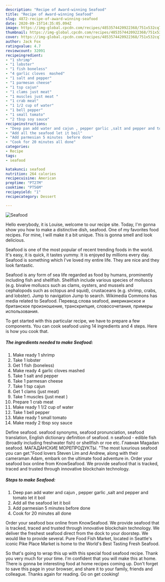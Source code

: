```yaml
---
description: "Recipe of Award-winning Seafood"
title: "Recipe of Award-winning Seafood"
slug: 4872-recipe-of-award-winning-seafood
date: 2020-09-15T14:35:05.094Z
image: https://img-global.cpcdn.com/recipes/4853574420922368/751x532cq70/seafood-recipe-main-photo.jpg
thumbnail: https://img-global.cpcdn.com/recipes/4853574420922368/751x532cq70/seafood-recipe-main-photo.jpg
cover: https://img-global.cpcdn.com/recipes/4853574420922368/751x532cq70/seafood-recipe-main-photo.jpg
author: Jack Fox
ratingvalue: 4.7
reviewcount: 32091
recipeingredient:
- "1 shrimp"
- "1 lobster"
- "1 fish boneless"
- "4 garlic cloves  mashed"
- "1 salt and pepper"
- "1 parmesan cheese"
- "1 tsp cajun"
- "1 clams just meat"
- "1 muscles just meat "
- "1 crab meat"
- "1 1/2 cup of water"
- "1 bell pepper"
- "1 small tomato"
- "2 tbsp soy sauce"
recipeinstructions:
- "Deep pan add water and cajun , pepper garlic ,salt and pepper and tomato let it boil"
- "Add all the seafood let it boil"
- "Add parmesian 5 minutes  before done"
- "Cook for 20 minutes all done"
categories:
- Recipe
tags:
- seafood

katakunci: seafood 
nutrition: 264 calories
recipecuisine: American
preptime: "PT27M"
cooktime: "PT56M"
recipeyield: "1"
recipecategory: Dessert

---
```



![Seafood](https://img-global.cpcdn.com/recipes/4853574420922368/751x532cq70/seafood-recipe-main-photo.jpg)

Hello everybody, it is Louise, welcome to our recipe site. Today, I'm gonna show you how to make a distinctive dish, seafood. One of my favorites food recipes. For mine, I will make it a bit unique. This is gonna smell and look delicious.

Seafood is one of the most popular of recent trending foods in the world. It's easy, it is quick, it tastes yummy. It is enjoyed by millions every day. Seafood is something which I've loved my entire life. They are nice and they look fantastic.

Seafood is any form of sea life regarded as food by humans, prominently including fish and shellfish. Shellfish include various species of molluscs (e.g. bivalve molluscs such as clams, oysters, and mussels and cephalopods such as octopus and squid), crustaceans (e.g. shrimp, crabs, and lobster). Jump to navigation Jump to search. Wikimedia Commons has media related to Seafood. Перевод слова seafood, американское и британское произношение, транскрипция, словосочетания, примеры использования.


To get started with this particular recipe, we have to prepare a few components. You can cook seafood using 14 ingredients and 4 steps. Here is how you cook that.

<!--inarticleads1-->

##### The ingredients needed to make Seafood:

1. Make ready 1 shrimp
1. Take 1 lobster
1. Get 1 fish (boneless)
1. Make ready 4 garlic cloves  mashed
1. Take 1 salt and pepper
1. Take 1 parmesan cheese
1. Take 1 tsp cajun
1. Get 1 clams (just meat)
1. Take 1 muscles (just meat )
1. Prepare 1 crab meat
1. Make ready 1 1/2 cup of water
1. Take 1 bell pepper
1. Make ready 1 small tomato
1. Make ready 2 tbsp soy sauce


Define seafood. seafood synonyms, seafood pronunciation, seafood translation, English dictionary definition of seafood. n seafood - edible fish (broadly including freshwater fish) or shellfish or roe etc. Главная Magadan seafood. МАГАДАНСКИЕ МОРЕПРОДУКТЫ. &#34;The most luxurious seafood you can get.&#34;Food lovers Steven Lim and Andrew, along with their cameraman Adam, embark on the ultimate food adventure in. Order your seafood box online from KnowSeafood. We provide seafood that is tracked, traced and trusted through innovative blockchain technology. 

<!--inarticleads2-->

##### Steps to make Seafood:

1. Deep pan add water and cajun , pepper garlic ,salt and pepper and tomato let it boil
1. Add all the seafood let it boil
1. Add parmesian 5 minutes  before done
1. Cook for 20 minutes all done


Order your seafood box online from KnowSeafood. We provide seafood that is tracked, traced and trusted through innovative blockchain technology. We deliver the freshest seafood direct from the dock to your doorstep. We would like to provide several. Pure Food Fish Market, located in Seattle&#39;s iconic Pike Place Market is home to the World&#39;s Best Tasting Fresh Seafood. 

So that's going to wrap this up with this special food seafood recipe. Thank you very much for your time. I'm confident that you will make this at home. There is gonna be interesting food at home recipes coming up. Don't forget to save this page in your browser, and share it to your family, friends and colleague. Thanks again for reading. Go on get cooking!
